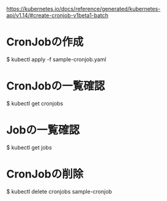 https://kubernetes.io/docs/reference/generated/kubernetes-api/v1.14/#create-cronjob-v1beta1-batch

# CronJobの作成
$ kubectl apply -f sample-cronjob.yaml

# CronJobの一覧確認
$ kubectl get cronjobs

# Jobの一覧確認
$ kubectl get jobs

# CronJobの削除
$ kubectl delete cronjobs sample-cronjob